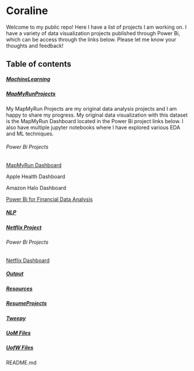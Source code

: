 # Coraline

Welcome to my public repo! Here I have a list of projects I am working on. I have a variety of data visualization projects published through Power Bi, which can be access through the links below. Please let me know your thoughts and feedback!

## Table of contents

##### [MachineLearning](https://github.com/Cbhami/Coraline/tree/master/MachineLearning)

##### [MapMyRunProjects](https://github.com/Cbhami/Coraline/tree/master/MapMyRunProjects)

My MapMyRun Projects are my original data analysis projects and I am happy to share my progress. My original data visualization with this dataset is the MapMyRun Dashboard located in the Power Bi project links below. I also have multiple jupyter notebooks where I have explored various EDA and ML techniques.

###### Power Bi Projects

[MapMyRun Dashboard](https://app.powerbi.com/view?r=eyJrIjoiMjUzZjU5ZDYtNmQ3ZC00MWMxLTk3OWMtZmIwNDM3YzM1NjMwIiwidCI6ImRkMjQ2ZTRhLTU0MzQtNGUxNS04YWUzLTkxYWQ5Nzk3YjIwOSIsImMiOjN9&pageName=ReportSection)

Apple Health Dashboard

Amazon Halo Dashboard

[Power Bi for Financial Data Analysis](https://app.powerbi.com/view?r=eyJrIjoiMjE1YWY1OGYtYmRhOS00MDgwLTk5M2UtYWYwNWI2NTQ0MTljIiwidCI6ImRkMjQ2ZTRhLTU0MzQtNGUxNS04YWUzLTkxYWQ5Nzk3YjIwOSIsImMiOjN9&pageName=ReportSection)

##### [NLP](https://github.com/Cbhami/Coraline/tree/master/NLP)

##### [Netflix Project](https://github.com/Cbhami/Coraline/tree/master/Netflix%20Project)

###### Power Bi Projects

[Netflix Dashboard](https://app.powerbi.com/view?r=eyJrIjoiNmYwMWMwYjItNWVjZS00MzEwLTlmZjAtZmU3NWM2YzQ3NzU1IiwidCI6ImRkMjQ2ZTRhLTU0MzQtNGUxNS04YWUzLTkxYWQ5Nzk3YjIwOSIsImMiOjN9&pageName=ReportSection)

##### [Output](https://github.com/Cbhami/Coraline/tree/master/Output)

##### [Resources](Resources)

##### [ResumeProjects](https://github.com/Cbhami/Coraline/tree/master/ResumeProjects)

##### [Tweepy](https://github.com/Cbhami/Coraline/tree/master/Tweepy)

##### [UoM Files](https://github.com/Cbhami/Coraline/tree/master/UoM%20Files)

##### [UofW Files](https://github.com/Cbhami/Coraline/tree/master/UoM%20Files)

README.md
